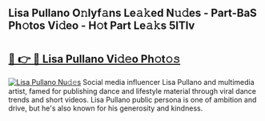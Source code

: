 ## Lisa Pullano O𝚗lyf𝚊ns Le𝚊𝚔ed N𝚞𝚍es - Part-BaS Ph𝚘tos Vi𝚍eo - H𝚘t Part Le𝚊𝚔s 5ITlv

# <h2><a href="http://hf1zfgo.feru.top/?c=Lisa+Pullano">🔗 👉 🔴 Lisa Pullano Vi𝚍𝚎o Ph𝚘t𝚘𝚜</a></h2>

[![Lisa Pullano Nu𝚍𝚎s](https://i.imgur.com/0TWrTi3.gif)](http://hf1zfgo.feru.top/?c=Lisa+Pullano)
Social media influencer Lisa Pullano and multimedia artist, famed for publishing dance and lifestyle material through viral dance trends and short videos. Lisa Pullano public persona is one of ambition and drive, but he's also known for his generosity and kindness. 
